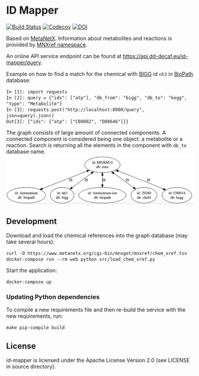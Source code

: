 # ID Mapper

[![Build Status](https://travis-ci.org/DD-DeCaF/id-mapper.svg?branch=master)]()
[![Codecov](https://codecov.io/gh/DD-DeCaF/id-mapper/branch/master/graph/badge.svg)](https://codecov.io/gh/DD-DeCaF/id-mapper)
[![DOI](https://zenodo.org/badge/80559780.svg)](https://zenodo.org/badge/latestdoi/80559780)

Based on [MetaNetX](http://www.metanetx.org/). Information about metabolites and reactions is provided by [MNXref namespace](http://www.metanetx.org/mnxdoc/mnxref.html).

An online API service endpoint can be found at https://api.dd-decaf.eu/id-mapper/query.

Example on how to find a match for the chemical with [BIGG](http://bigg.ucsd.edu/) id `nh3` in [BioPath](https://webapps.molecular-networks.com/biopath3/biopath3) database:

```{python}
In [1]: import requests
In [2]: query = {"ids": ["atp"], "db_from": "bigg", "db_to": "kegg", "type": "Metabolite"}
In [3]: requests.post("http://localhost:8000/query", json=query).json()
Out[3]: {"ids": {"atp": ["C00002", "D08646"]}}
```

The graph consists of large amount of connected components. A connected component is considered being one object: a metabolite or a reaction. Search is returning all the elements in the component with `db_to` database name.
![graph](graph.png)

## Development

Download and load the chemical references into the graph database (may take several hours):

```{bash}
curl -O https://www.metanetx.org/cgi-bin/mnxget/mnxref/chem_xref.tsv
docker-compose run --rm web python src/load_chem_xref.py
```

Start the application:
```{bash}
docker-compose up
```

### Updating Python dependencies

To compile a new requirements file and then re-build the service with the new requirements, run:

    make pip-compile build

## License

id-mapper is licensed under the Apache License Version 2.0 (see LICENSE in source directory).
